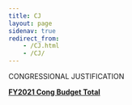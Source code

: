 ```yaml
---
title: CJ
layout: page
sidenav: true
redirect_from:
    - /CJ.html
    - /CJ/
---
```


CONGRESSIONAL JUSTIFICATION

[**FY2021 Cong Budget Total**]({{site.baseurl}}/assets/documents/CJ/FY2021-Cong-Budget-Total.pdf)
